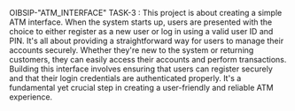 OIBSIP-"ATM_INTERFACE" TASK-3 : 
This project is about creating a simple ATM interface. When the system starts up, users are presented with the choice to either register as a new user or log in using a valid user ID and PIN. It's all about providing a straightforward way for users to manage their accounts securely. Whether they're new to the system or returning customers, they can easily access their accounts and perform transactions. Building this interface involves ensuring that users can register securely and that their login credentials are authenticated properly. It's a fundamental yet crucial step in creating a user-friendly and reliable ATM experience.
